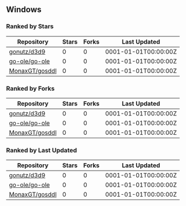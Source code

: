 ## Windows

### Ranked by Stars

| Repository | Stars | Forks | Last Updated |
|------------|-------|-------|--------------|
| [gonutz/d3d9](https://github.com/gonutz/d3d9) | 0 | 0 | 0001-01-01T00:00:00Z |
| [go-ole/go-ole](https://github.com/go-ole/go-ole) | 0 | 0 | 0001-01-01T00:00:00Z |
| [MonaxGT/gosddl](https://github.com/MonaxGT/gosddl) | 0 | 0 | 0001-01-01T00:00:00Z |

### Ranked by Forks

| Repository | Stars | Forks | Last Updated |
|------------|-------|-------|--------------|
| [gonutz/d3d9](https://github.com/gonutz/d3d9) | 0 | 0 | 0001-01-01T00:00:00Z |
| [go-ole/go-ole](https://github.com/go-ole/go-ole) | 0 | 0 | 0001-01-01T00:00:00Z |
| [MonaxGT/gosddl](https://github.com/MonaxGT/gosddl) | 0 | 0 | 0001-01-01T00:00:00Z |

### Ranked by Last Updated

| Repository | Stars | Forks | Last Updated |
|------------|-------|-------|--------------|
| [gonutz/d3d9](https://github.com/gonutz/d3d9) | 0 | 0 | 0001-01-01T00:00:00Z |
| [go-ole/go-ole](https://github.com/go-ole/go-ole) | 0 | 0 | 0001-01-01T00:00:00Z |
| [MonaxGT/gosddl](https://github.com/MonaxGT/gosddl) | 0 | 0 | 0001-01-01T00:00:00Z |

